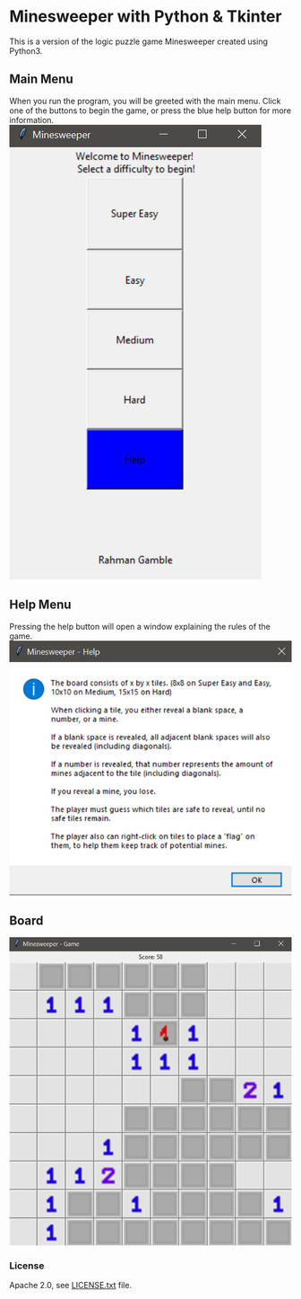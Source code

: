 # Minesweeper with Python & Tkinter

This is a version of the logic puzzle game Minesweeper created using Python3.

## Main Menu
When you run the program, you will be greeted with the main menu. Click one of the buttons to begin the game,
or press the blue help button for more information.
![A screenshot of the main menu](\screenshots\main_menu.png)
## Help Menu
Pressing the help button will open a window explaining the rules of the game.
![Pic of the help menu](\screenshots\help_menu.png)
## Board
![Pic of the game board](\screenshots\board.png)

### License
Apache 2.0, see [LICENSE.txt](\LICENSE.txt) file.